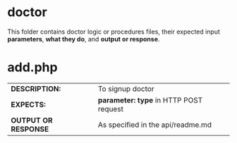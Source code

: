# doctor  
This folder contains doctor logic or procedures files, their expected input **parameters**, **what they do**, and **output or response**.
  
 
    
# add.php
|   |   |
|---|---|
| **DESCRIPTION:**  | To signup doctor   |
| **EXPECTS:**  |  **parameter: type** in HTTP POST request |
| **OUTPUT OR RESPONSE** | As specified in the api/readme.md   |  
  
    
